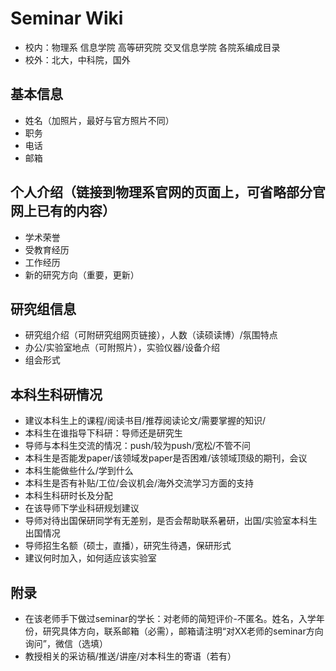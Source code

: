 # Seminar Wiki
* 校内：物理系 信息学院 高等研究院 交叉信息学院 各院系编成目录
* 校外：北大，中科院，国外

## 基本信息
* 姓名（加照片，最好与官方照片不同）
* 职务
* 电话
* 邮箱
## 个人介绍（链接到物理系官网的页面上，可省略部分官网上已有的内容）
* 学术荣誉
* 受教育经历
* 工作经历
* 新的研究方向（重要，更新）
## 研究组信息 
* 研究组介绍（可附研究组网页链接），人数（读硕读博）/氛围特点
* 办公/实验室地点（可附照片），实验仪器/设备介绍
* 组会形式
## 本科生科研情况
* 建议本科生上的课程/阅读书目/推荐阅读论文/需要掌握的知识/
* 本科生在谁指导下科研：导师还是研究生
* 导师与本科生交流的情况：push/较为push/宽松/不管不问
* 本科生是否能发paper/该领域发paper是否困难/该领域顶级的期刊，会议
* 本科生能做些什么/学到什么
* 本科生是否有补贴/工位/会议机会/海外交流学习方面的支持
* 本科生科研时长及分配
* 在该导师下学业科研规划建议
* 导师对待出国保研同学有无差别，是否会帮助联系暑研，出国/实验室本科生出国情况
* 导师招生名额（硕士，直播），研究生待遇，保研形式
* 建议何时加入，如何适应该实验室
## 附录
* 在该老师手下做过seminar的学长：对老师的简短评价-不匿名。姓名，入学年份，研究具体方向，联系邮箱（必需），邮箱请注明“对XX老师的seminar方向询问”，微信（选填）
* 教授相关的采访稿/推送/讲座/对本科生的寄语（若有）